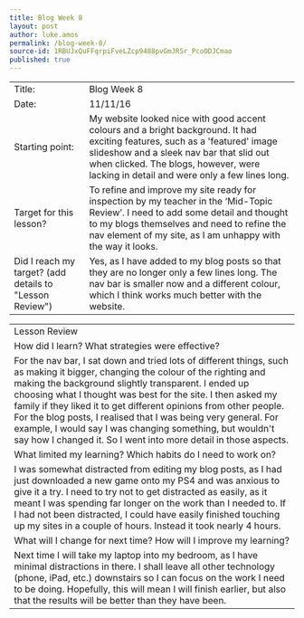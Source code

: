 ```yaml
---
title: Blog Week 8
layout: post
author: luke.amos
permalink: /blog-week-8/
source-id: 1RBUJxQuFFqrpiFveLZcp9488pvGmJRSr_PcoODJCmao
published: true
---
```

<table>
  <tr>
    <td>Title:</td>
    <td>Blog Week 8</td>
  </tr>
  <tr>
    <td>Date:</td>
    <td>11/11/16</td>
  </tr>
  <tr>
    <td>Starting point:</td>
    <td>My website looked nice with good accent colours and a bright background. It had exciting features, such as a 'featured' image slideshow and a sleek nav bar that slid out when clicked. The blogs, however, were lacking in detail and were only a few lines long.</td>
  </tr>
  <tr>
    <td>Target for this lesson?</td>
    <td>To refine and improve my site ready for inspection by my teacher in the ‘Mid-Topic Review’. I need to add some detail and thought to my blogs themselves and need to refine the nav element of my site, as I am unhappy with the way it looks.</td>
  </tr>
  <tr>
    <td>Did I reach my target? 
(add details to "Lesson Review")</td>
    <td>Yes, as I have added to my blog posts so that they are no longer only a few lines long. The nav bar is smaller now and a different colour, which I think works much better with the website.</td>
  </tr>
</table>


<table>
  <tr>
    <td>Lesson Review</td>
  </tr>
  <tr>
    <td>How did I learn? What strategies were effective? </td>
  </tr>
  <tr>
    <td>For the nav bar, I sat down and tried lots of different things, such as making it bigger, changing the colour of the righting and making the background slightly transparent. I ended up choosing what I thought was best for the site. I then asked my family if they liked it to get different opinions from other people. For the blog posts, I realised that I was being very general. For example, I would say I was changing something, but wouldn't say how I changed it. So I went into more detail in those aspects.</td>
  </tr>
  <tr>
    <td>What limited my learning? Which habits do I need to work on? </td>
  </tr>
  <tr>
    <td>I was somewhat distracted from editing my blog posts, as I had just downloaded a new game onto my PS4 and was anxious to give it a try. I need to try not to get distracted as easily, as it meant I was spending far longer on the work than I needed to. If I had not been distracted, I could have easily finished touching up my sites in a couple of hours. Instead it took nearly 4 hours.</td>
  </tr>
  <tr>
    <td>What will I change for next time? How will I improve my learning?</td>
  </tr>
  <tr>
    <td>Next time I will take my laptop into my bedroom, as I have minimal distractions in there. I shall leave all other technology (phone, iPad, etc.) downstairs so I can focus on the work I need to be doing. Hopefully, this will mean I will finish earlier, but also that the results will be better than they have been.</td>
  </tr>
</table>


